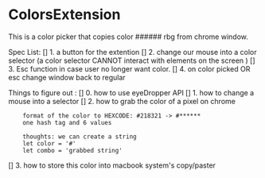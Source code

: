 # ColorsExtension

This is a color picker that copies color ###### rbg from chrome window.

Spec List:
[] 1. a button for the extention
[] 2. change our mouse into a color selector (a color selector CANNOT interact with elements on the screen )
[] 3. Esc function in case user no longer want color.
[] 4. on color picked OR esc change window back to regular

Things to figure out :
[] 0. how to use eyeDropper API
[] 1. how to change a mouse into a selector
[] 2. how to grab the color of a pixel on chrome

        format of the color to HEXCODE: #218321 -> #******
        one hash tag and 6 values

        thoughts: we can create a string
        let color = '#'
        let combo = 'grabbed string'

[] 3. how to store this color into macbook system's copy/paster
<!-- {
        //moving this here so i can work on manifest.json without damanging preexisting code
  "manifest_version": 3,
  "name": "Color Extension",
  "version": "1.0",
  "icons": {
    "16": "",
    "36": "",
    "48": "",
    "128": ""
  },
  "description": "Color Extension",
  "content_scripts": [
    {
      "matches": ["http://*/*"],
      "js": ["main.js"],
      "css": ["index.css"]
    }
  ],
  "action": { 
    "default_icon": {
      "16": "",
      "36": ""
    },
    "default_popup": "popup.html",
    "default_title": "Color Extension"
  },
  "permissions": ["management"]
} -->
